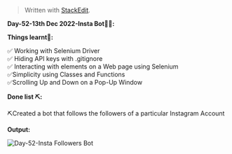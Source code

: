 ﻿<!DOCTYPE html>
<html>

<head>
  <meta charset="utf-8">
  <meta name="viewport" content="width=device-width, initial-scale=1.0">
  <link rel="stylesheet" href="https://stackedit.io/style.css" />
</head>

<body class="stackedit">
  <div class="stackedit__html"><blockquote>
<p>Written with <a href="https://stackedit.io/">StackEdit</a>.</p>
</blockquote>
<p><strong>Day-52-13th Dec 2022-Insta Bot🤖📸:</strong></p>
<p><strong>Things learnt📝:</strong></p>
<p>✅ Working with Selenium Driver<br>
✅ Hiding API keys with .gitignore<br>
✅ Interacting with elements on a Web page using Selenium<br>
✅Simplicity using Classes and Functions<br>
✅Scrolling Up and Down on a Pop-Up Window</p>
<p><strong>Done list ⛏️:</strong></p>
<p>⛏️Created a bot that follows the followers of a particular Instagram Account</p>
<p><strong>Output:</strong></p>
<p><img src="https://i.imgur.com/goxNFpR.gif" alt="Day-52-Insta Followers Bot"></p>
</div>
</body>

</html>
